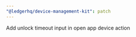```yaml
---
"@ledgerhq/device-management-kit": patch
---
```


Add unlock timeout input in open app device action
